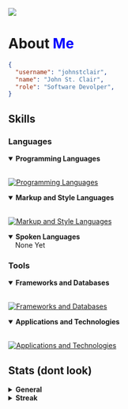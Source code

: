 [![](https://visitcount.itsvg.in/api?id=johnstclair&label=Profile%20Views&color=11&icon=5&pretty=false)](https://visitcount.itsvg.in)

# About <span style="color:blue">Me</span>

```json
{
  "username": "johnstclair",
  "name": "John St. Clair",
  "role": "Software Devolper",
}
```

## Skills

### Languages

<details open>
<summary><b>Programming Languages</b></summary>
<br>

[![Programming Languages](https://skillicons.dev/icons?i=c,cs,js,typescript,python)](https://skillicons.dev)
</details>

<details open>
<summary><b>Markup and Style Languages</b></summary>
<br>

[![Markup and Style Languages](https://skillicons.dev/icons?i=html,css,markdown)](https://skillicons.dev)
</details>

<details open>
<summary><b>Spoken Languages</b></summary>
&emsp;None Yet
</details>


### Tools

<details open>
  <summary><b>Frameworks and Databases</b></summary>
  <br>

[![Frameworks and Databases](https://skillicons.dev/icons?i=react,express,mongodb,vite)](https://skillicons.dev)
</details>

<details open>
  <summary><b>Applications and  Technologies</b></summary>
  <br>

[![Applications and  Technologies](https://skillicons.dev/icons?i=linux,nix,git,github,godot,neovim,arduino)](https://skillicons.dev)
</details>

## Stats (dont look)

<details>
  <summary><b>General</b></summary>
  <br>
  
<img height="180em" src="https://denvercoder1-github-readme-stats.vercel.app/api/?username=johnstclair&show_icons=true&include_all_commits=true&count_private=true&theme=react&hide_border=true&bg_color=0d1117&title_color=A594FD&icon_color=A594FD"/>
<img height="180em" src="https://denvercoder1-github-readme-stats.vercel.app/api/top-langs/?username=johnstclair&langs_count=8&layout=compact&theme=react&hide_border=true&bg_color=0d1117&title_color=A594FD&icon_color=A594FD"/>

</details>

<details>
  <summary><b>Streak</b></summary>
  <br>

[![GitHub Streak](https://streak-stats.demolab.com?user=johnstclair&theme=transparent&date_format=%5BY%20%5DM%20j)](https://git.io/streak-stats)
</details>
